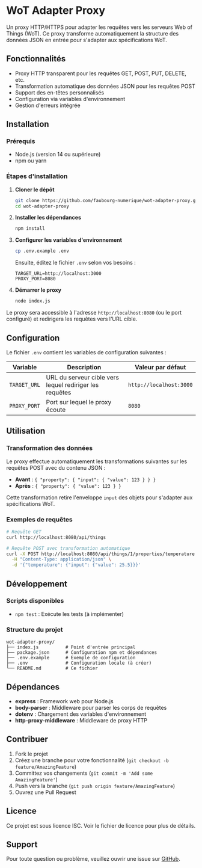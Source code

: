 # WoT Adapter Proxy

Un proxy HTTP/HTTPS pour adapter les requêtes vers les serveurs Web of Things (WoT). Ce proxy transforme automatiquement la structure des données JSON en entrée pour s'adapter aux spécifications WoT.

## Fonctionnalités

- Proxy HTTP transparent pour les requêtes GET, POST, PUT, DELETE, etc.
- Transformation automatique des données JSON pour les requêtes POST
- Support des en-têtes personnalisés
- Configuration via variables d'environnement
- Gestion d'erreurs intégrée

## Installation

### Prérequis

- Node.js (version 14 ou supérieure)
- npm ou yarn

### Étapes d'installation

1. **Cloner le dépôt**
   ```bash
   git clone https://github.com/faubourg-numerique/wot-adapter-proxy.git
   cd wot-adapter-proxy
   ```

2. **Installer les dépendances**
   ```bash
   npm install
   ```

3. **Configurer les variables d'environnement**
   ```bash
   cp .env.example .env
   ```
   
   Ensuite, éditez le fichier `.env` selon vos besoins :
   ```env
   TARGET_URL=http://localhost:3000
   PROXY_PORT=8080
   ```

4. **Démarrer le proxy**
   ```bash
   node index.js
   ```

Le proxy sera accessible à l'adresse `http://localhost:8080` (ou le port configuré) et redirigera les requêtes vers l'URL cible.

## Configuration

Le fichier `.env` contient les variables de configuration suivantes :

| Variable | Description | Valeur par défaut |
|----------|-------------|-------------------|
| `TARGET_URL` | URL du serveur cible vers lequel rediriger les requêtes | `http://localhost:3000` |
| `PROXY_PORT` | Port sur lequel le proxy écoute | `8080` |

## Utilisation

### Transformation des données

Le proxy effectue automatiquement les transformations suivantes sur les requêtes POST avec du contenu JSON :

- **Avant** : `{ "property": { "input": { "value": 123 } } }`
- **Après** : `{ "property": { "value": 123 } }`

Cette transformation retire l'enveloppe `input` des objets pour s'adapter aux spécifications WoT.

### Exemples de requêtes

```bash
# Requête GET
curl http://localhost:8080/api/things

# Requête POST avec transformation automatique
curl -X POST http://localhost:8080/api/things/1/properties/temperature \
  -H "Content-Type: application/json" \
  -d '{"temperature": {"input": {"value": 25.5}}}'
```

## Développement

### Scripts disponibles

- `npm test` : Exécute les tests (à implémenter)

### Structure du projet

```
wot-adapter-proxy/
├── index.js          # Point d'entrée principal
├── package.json      # Configuration npm et dépendances
├── .env.example      # Exemple de configuration
├── .env              # Configuration locale (à créer)
└── README.md         # Ce fichier
```

## Dépendances

- **express** : Framework web pour Node.js
- **body-parser** : Middleware pour parser les corps de requêtes
- **dotenv** : Chargement des variables d'environnement
- **http-proxy-middleware** : Middleware de proxy HTTP

## Contribuer

1. Fork le projet
2. Créez une branche pour votre fonctionnalité (`git checkout -b feature/AmazingFeature`)
3. Committez vos changements (`git commit -m 'Add some AmazingFeature'`)
4. Push vers la branche (`git push origin feature/AmazingFeature`)
5. Ouvrez une Pull Request

## Licence

Ce projet est sous licence ISC. Voir le fichier de licence pour plus de détails.

## Support

Pour toute question ou problème, veuillez ouvrir une issue sur [GitHub](https://github.com/faubourg-numerique/wot-adapter-proxy/issues).
